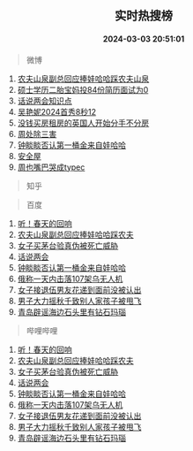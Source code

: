 <div align="center"><h2>实时热搜榜</h2><h4>2024-03-03 20:51:01</h4></div>

> 微博  

1. [农夫山泉副总回应捧娃哈哈踩农夫山泉](https://s.weibo.com/weibo?q=%23%E5%86%9C%E5%A4%AB%E5%B1%B1%E6%B3%89%E5%89%AF%E6%80%BB%E5%9B%9E%E5%BA%94%E6%8D%A7%E5%A8%83%E5%93%88%E5%93%88%E8%B8%A9%E5%86%9C%E5%A4%AB%E5%B1%B1%E6%B3%89%23&t=31&band_rank=1&Refer=top)<br />
2. [硕士学历二胎宝妈投84份简历面试为0](https://s.weibo.com/weibo?q=%23%E7%A1%95%E5%A3%AB%E5%AD%A6%E5%8E%86%E4%BA%8C%E8%83%8E%E5%AE%9D%E5%A6%88%E6%8A%9584%E4%BB%BD%E7%AE%80%E5%8E%86%E9%9D%A2%E8%AF%95%E4%B8%BA0%23&t=31&band_rank=2&Refer=top)<br />
3. [话说两会知识点](https://s.weibo.com/weibo?q=%23%E8%AF%9D%E8%AF%B4%E4%B8%A4%E4%BC%9A%E7%9F%A5%E8%AF%86%E7%82%B9%23&t=31&band_rank=3&Refer=top)<br />
4. [吴艳妮2024首秀8秒12](https://s.weibo.com/weibo?q=%23%E5%90%B4%E8%89%B3%E5%A6%AE2024%E9%A6%96%E7%A7%808%E7%A7%9212%23&t=31&band_rank=4&Refer=top)<br />
5. [没钱买房租房的英国人开始分手不分房](https://s.weibo.com/weibo?q=%23%E6%B2%A1%E9%92%B1%E4%B9%B0%E6%88%BF%E7%A7%9F%E6%88%BF%E7%9A%84%E8%8B%B1%E5%9B%BD%E4%BA%BA%E5%BC%80%E5%A7%8B%E5%88%86%E6%89%8B%E4%B8%8D%E5%88%86%E6%88%BF%23&t=31&band_rank=5&Refer=top)<br />
6. [周处除三害](https://s.weibo.com/weibo?q=%E5%91%A8%E5%A4%84%E9%99%A4%E4%B8%89%E5%AE%B3&t=31&band_rank=6&Refer=top)<br />
7. [钟睒睒否认第一桶金来自娃哈哈](https://s.weibo.com/weibo?q=%23%E9%92%9F%E7%9D%92%E7%9D%92%E5%90%A6%E8%AE%A4%E7%AC%AC%E4%B8%80%E6%A1%B6%E9%87%91%E6%9D%A5%E8%87%AA%E5%A8%83%E5%93%88%E5%93%88%23&t=31&band_rank=7&Refer=top)<br />
8. [安全屋](https://s.weibo.com/weibo?q=%E5%AE%89%E5%85%A8%E5%B1%8B&t=31&band_rank=8&Refer=top)<br />
9. [周也嘴巴哭成typec](https://s.weibo.com/weibo?q=%E5%91%A8%E4%B9%9F%E5%98%B4%E5%B7%B4%E5%93%AD%E6%88%90typec&t=31&band_rank=9&Refer=top)<br />

> 知乎  


> 百度  

1. [听！春天的回响](https://www.baidu.com/s?wd=%E5%90%AC%EF%BC%81%E6%98%A5%E5%A4%A9%E7%9A%84%E5%9B%9E%E5%93%8D&sa=fyb_news&rsv_dl=fyb_news)<br />
2. [农夫山泉副总回应捧娃哈哈踩农夫](https://www.baidu.com/s?wd=%E5%86%9C%E5%A4%AB%E5%B1%B1%E6%B3%89%E5%89%AF%E6%80%BB%E5%9B%9E%E5%BA%94%E6%8D%A7%E5%A8%83%E5%93%88%E5%93%88%E8%B8%A9%E5%86%9C%E5%A4%AB&sa=fyb_news&rsv_dl=fyb_news)<br />
3. [女子买茅台验真伪被死亡威胁](https://www.baidu.com/s?wd=%E5%A5%B3%E5%AD%90%E4%B9%B0%E8%8C%85%E5%8F%B0%E9%AA%8C%E7%9C%9F%E4%BC%AA%E8%A2%AB%E6%AD%BB%E4%BA%A1%E5%A8%81%E8%83%81&sa=fyb_news&rsv_dl=fyb_news)<br />
4. [话说两会](https://www.baidu.com/s?wd=%E8%AF%9D%E8%AF%B4%E4%B8%A4%E4%BC%9A&sa=fyb_news&rsv_dl=fyb_news)<br />
5. [钟睒睒否认第一桶金来自娃哈哈](https://www.baidu.com/s?wd=%E9%92%9F%E7%9D%92%E7%9D%92%E5%90%A6%E8%AE%A4%E7%AC%AC%E4%B8%80%E6%A1%B6%E9%87%91%E6%9D%A5%E8%87%AA%E5%A8%83%E5%93%88%E5%93%88&sa=fyb_news&rsv_dl=fyb_news)<br />
6. [俄称一天内击落107架乌无人机](https://www.baidu.com/s?wd=%E4%BF%84%E7%A7%B0%E4%B8%80%E5%A4%A9%E5%86%85%E5%87%BB%E8%90%BD107%E6%9E%B6%E4%B9%8C%E6%97%A0%E4%BA%BA%E6%9C%BA&sa=fyb_news&rsv_dl=fyb_news)<br />
7. [女子接退伍男友花递到面前没被认出](https://www.baidu.com/s?wd=%E5%A5%B3%E5%AD%90%E6%8E%A5%E9%80%80%E4%BC%8D%E7%94%B7%E5%8F%8B%E8%8A%B1%E9%80%92%E5%88%B0%E9%9D%A2%E5%89%8D%E6%B2%A1%E8%A2%AB%E8%AE%A4%E5%87%BA&sa=fyb_news&rsv_dl=fyb_news)<br />
8. [男子大力摇秋千致别人家孩子被甩飞](https://www.baidu.com/s?wd=%E7%94%B7%E5%AD%90%E5%A4%A7%E5%8A%9B%E6%91%87%E7%A7%8B%E5%8D%83%E8%87%B4%E5%88%AB%E4%BA%BA%E5%AE%B6%E5%AD%A9%E5%AD%90%E8%A2%AB%E7%94%A9%E9%A3%9E&sa=fyb_news&rsv_dl=fyb_news)<br />
9. [青岛辟谣海边石头里有钻石玛瑙](https://www.baidu.com/s?wd=%E9%9D%92%E5%B2%9B%E8%BE%9F%E8%B0%A3%E6%B5%B7%E8%BE%B9%E7%9F%B3%E5%A4%B4%E9%87%8C%E6%9C%89%E9%92%BB%E7%9F%B3%E7%8E%9B%E7%91%99&sa=fyb_news&rsv_dl=fyb_news)<br />

> 哔哩哔哩  

1. [听！春天的回响](https://www.baidu.com/s?wd=%E5%90%AC%EF%BC%81%E6%98%A5%E5%A4%A9%E7%9A%84%E5%9B%9E%E5%93%8D&sa=fyb_news&rsv_dl=fyb_news)<br />
2. [农夫山泉副总回应捧娃哈哈踩农夫](https://www.baidu.com/s?wd=%E5%86%9C%E5%A4%AB%E5%B1%B1%E6%B3%89%E5%89%AF%E6%80%BB%E5%9B%9E%E5%BA%94%E6%8D%A7%E5%A8%83%E5%93%88%E5%93%88%E8%B8%A9%E5%86%9C%E5%A4%AB&sa=fyb_news&rsv_dl=fyb_news)<br />
3. [女子买茅台验真伪被死亡威胁](https://www.baidu.com/s?wd=%E5%A5%B3%E5%AD%90%E4%B9%B0%E8%8C%85%E5%8F%B0%E9%AA%8C%E7%9C%9F%E4%BC%AA%E8%A2%AB%E6%AD%BB%E4%BA%A1%E5%A8%81%E8%83%81&sa=fyb_news&rsv_dl=fyb_news)<br />
4. [话说两会](https://www.baidu.com/s?wd=%E8%AF%9D%E8%AF%B4%E4%B8%A4%E4%BC%9A&sa=fyb_news&rsv_dl=fyb_news)<br />
5. [钟睒睒否认第一桶金来自娃哈哈](https://www.baidu.com/s?wd=%E9%92%9F%E7%9D%92%E7%9D%92%E5%90%A6%E8%AE%A4%E7%AC%AC%E4%B8%80%E6%A1%B6%E9%87%91%E6%9D%A5%E8%87%AA%E5%A8%83%E5%93%88%E5%93%88&sa=fyb_news&rsv_dl=fyb_news)<br />
6. [俄称一天内击落107架乌无人机](https://www.baidu.com/s?wd=%E4%BF%84%E7%A7%B0%E4%B8%80%E5%A4%A9%E5%86%85%E5%87%BB%E8%90%BD107%E6%9E%B6%E4%B9%8C%E6%97%A0%E4%BA%BA%E6%9C%BA&sa=fyb_news&rsv_dl=fyb_news)<br />
7. [女子接退伍男友花递到面前没被认出](https://www.baidu.com/s?wd=%E5%A5%B3%E5%AD%90%E6%8E%A5%E9%80%80%E4%BC%8D%E7%94%B7%E5%8F%8B%E8%8A%B1%E9%80%92%E5%88%B0%E9%9D%A2%E5%89%8D%E6%B2%A1%E8%A2%AB%E8%AE%A4%E5%87%BA&sa=fyb_news&rsv_dl=fyb_news)<br />
8. [男子大力摇秋千致别人家孩子被甩飞](https://www.baidu.com/s?wd=%E7%94%B7%E5%AD%90%E5%A4%A7%E5%8A%9B%E6%91%87%E7%A7%8B%E5%8D%83%E8%87%B4%E5%88%AB%E4%BA%BA%E5%AE%B6%E5%AD%A9%E5%AD%90%E8%A2%AB%E7%94%A9%E9%A3%9E&sa=fyb_news&rsv_dl=fyb_news)<br />
9. [青岛辟谣海边石头里有钻石玛瑙](https://www.baidu.com/s?wd=%E9%9D%92%E5%B2%9B%E8%BE%9F%E8%B0%A3%E6%B5%B7%E8%BE%B9%E7%9F%B3%E5%A4%B4%E9%87%8C%E6%9C%89%E9%92%BB%E7%9F%B3%E7%8E%9B%E7%91%99&sa=fyb_news&rsv_dl=fyb_news)<br />

